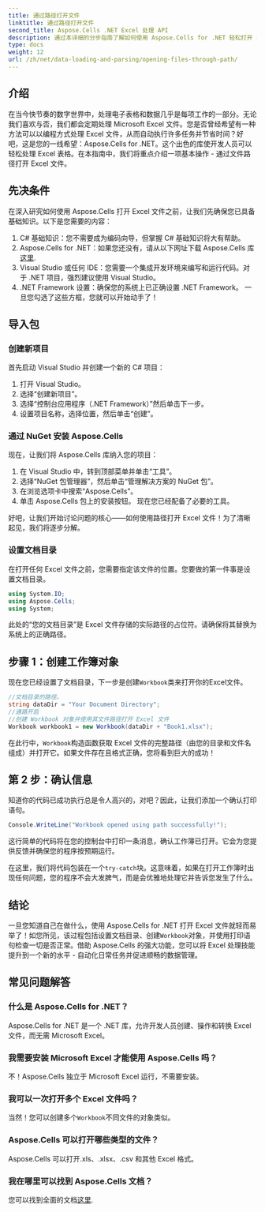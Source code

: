 ```yaml
---
title: 通过路径打开文件
linktitle: 通过路径打开文件
second_title: Aspose.Cells .NET Excel 处理 API
description: 通过本详细的分步指南了解如何使用 Aspose.Cells for .NET 轻松打开 Excel 文件。
type: docs
weight: 12
url: /zh/net/data-loading-and-parsing/opening-files-through-path/
---
```

## 介绍
在当今快节奏的数字世界中，处理电子表格和数据几乎是每项工作的一部分。无论我们喜欢与否，我们都会定期处理 Microsoft Excel 文件。您是否曾经希望有一种方法可以以编程方式处理 Excel 文件，从而自动执行许多任务并节省时间？好吧，这是您的一线希望：Aspose.Cells for .NET。这个出色的库使开发人员可以轻松处理 Excel 表格。在本指南中，我们将重点介绍一项基本操作 - 通过文件路径打开 Excel 文件。
## 先决条件
 
在深入研究如何使用 Aspose.Cells 打开 Excel 文件之前，让我们先确保您已具备基础知识。以下是您需要的内容：
1. C# 基础知识：您不需要成为编码向导，但掌握 C# 基础知识将大有帮助。
2.  Aspose.Cells for .NET：如果您还没有，请从以下网址下载 Aspose.Cells 库[这里](https://releases.aspose.com/cells/net/).
3. Visual Studio 或任何 IDE：您需要一个集成开发环境来编写和运行代码。对于 .NET 项目，强烈建议使用 Visual Studio。
4. .NET Framework 设置：确保您的系统上已正确设置 .NET Framework。
一旦您勾选了这些方框，您就可以开始动手了！
## 导入包
### 创建新项目
首先启动 Visual Studio 并创建一个新的 C# 项目：
1. 打开 Visual Studio。
2. 选择“创建新项目”。
3. 选择“控制台应用程序（.NET Framework）”然后单击下一步。
4. 设置项目名称，选择位置，然后单击“创建”。
### 通过 NuGet 安装 Aspose.Cells
现在，让我们将 Aspose.Cells 库纳入您的项目：
1. 在 Visual Studio 中，转到顶部菜单并单击“工具”。
2. 选择“NuGet 包管理器”，然后单击“管理解决方案的 NuGet 包”。
3. 在浏览选项卡中搜索“Aspose.Cells”。
4. 单击 Aspose.Cells 包上的安装按钮。 
现在您已经配备了必要的工具。

好吧，让我们开始讨论问题的核心——如何使用路径打开 Excel 文件！为了清晰起见，我们将逐步分解。
### 设置文档目录
在打开任何 Excel 文件之前，您需要指定该文件的位置。您要做的第一件事是设置文档目录。

```csharp
using System.IO;
using Aspose.Cells;
using System;
```

此处的“您的文档目录”是 Excel 文件存储的实际路径的占位符。请确保将其替换为系统上的正确路径。 
## 步骤 1：创建工作簿对象 
现在您已经设置了文档目录，下一步是创建`Workbook`类来打开你的Excel文件。

```csharp
//文档目录的路径。
string dataDir = "Your Document Directory";
//通路开启
//创建 Workbook 对象并使用其文件路径打开 Excel 文件
Workbook workbook1 = new Workbook(dataDir + "Book1.xlsx");
```

在此行中，`Workbook`构造函数获取 Excel 文件的完整路径（由您的目录和文件名组成）并打开它。如果文件存在且格式正确，您将看到巨大的成功！
## 第 2 步：确认信息
知道你的代码已成功执行总是令人高兴的，对吧？因此，让我们添加一个确认打印语句。

```csharp
Console.WriteLine("Workbook opened using path successfully!");
```

这行简单的代码将在您的控制台中打印一条消息，确认工作簿已打开。它会为您提供反馈并确保您的程序按预期运行。

在这里，我们将代码包装在一个`try-catch`块。这意味着，如果在打开工作簿时出现任何问题，您的程序不会大发脾气，而是会优雅地处理它并告诉您发生了什么。
## 结论
一旦您知道自己在做什么，使用 Aspose.Cells for .NET 打开 Excel 文件就轻而易举了！如您所见，该过程包括设置文档目录、创建`Workbook`对象，并使用打印语句检查一切是否正常。借助 Aspose.Cells 的强大功能，您可以将 Excel 处理技能提升到一个新的水平 - 自动化日常任务并促进顺畅的数据管理。
## 常见问题解答
### 什么是 Aspose.Cells for .NET？
Aspose.Cells for .NET 是一个 .NET 库，允许开发人员创建、操作和转换 Excel 文件，而无需 Microsoft Excel。
### 我需要安装 Microsoft Excel 才能使用 Aspose.Cells 吗？
不！Aspose.Cells 独立于 Microsoft Excel 运行，不需要安装。
### 我可以一次打开多个 Excel 文件吗？
当然！您可以创建多个`Workbook`不同文件的对象类似。
### Aspose.Cells 可以打开哪些类型的文件？
Aspose.Cells 可以打开.xls、.xlsx、.csv 和其他 Excel 格式。
### 我在哪里可以找到 Aspose.Cells 文档？
您可以找到全面的文档[这里](https://reference.aspose.com/cells/net/).